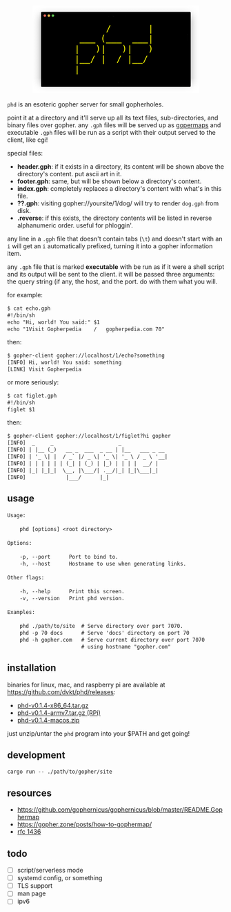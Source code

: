 <!--
      /       |
 ___ (___  ___|
|   )|   )|   )
|__/ |  / |__/
|
--> <p align="center"><img src="./img/logo.png"></p>

`phd` is an esoteric gopher server for small gopherholes.

point it at a directory and it'll serve up all its text files,
sub-directories, and binary files over gopher. any `.gph` files will
be served up as [gopermaps][map] and executable `.gph` files will be
run as a script with their output served to the client, like cgi!

special files:

- **header.gph**: if it exists in a directory, its content will be
  shown above the directory's content. put ascii art in it.
- **footer.gph**: same, but will be shown below a directory's content.
- **index.gph**: completely replaces a directory's content with what's
  in this file.
- **??.gph**: visiting gopher://yoursite/1/dog/ will try to render
  `dog.gph` from disk.
- **.reverse**: if this exists, the directory contents will be listed
  in reverse alphanumeric order. useful for phloggin'.

any line in a `.gph` file that doesn't contain tabs (`\t`) and doesn't
start with an `i` will get an `i` automatically prefixed, turning it
into a gopher information item.

any `.gph` file that is marked **executable** with be run as if it
were a shell script and its output will be sent to the client. it will
be passed three arguments: the query string (if any, the host, and the
port. do with them what you will.

for example:

    $ cat echo.gph
    #!/bin/sh
    echo "Hi, world! You said:" $1
    echo "1Visit Gopherpedia	/	gopherpedia.com	70"

then:

    $ gopher-client gopher://localhost/1/echo?something
    [INFO] Hi, world! You said: something
    [LINK] Visit Gopherpedia

or more seriously:

    $ cat figlet.gph
    #!/bin/sh
    figlet $1

then:

    $ gopher-client gopher://localhost/1/figlet?hi gopher
    [INFO]  _     _                     _
    [INFO] | |__ (_)   __ _  ___  _ __ | |__   ___ _ __
    [INFO] | '_ \| |  / _` |/ _ \| '_ \| '_ \ / _ \ '__|
    [INFO] | | | | | | (_| | (_) | |_) | | | |  __/ |
    [INFO] |_| |_|_|  \__, |\___/| .__/|_| |_|\___|_|
    [INFO]             |___/      |_|


## usage

    Usage:

        phd [options] <root directory>

    Options:

        -p, --port      Port to bind to.
        -h, --host      Hostname to use when generating links.

    Other flags:

        -h, --help      Print this screen.
        -v, --version   Print phd version.

    Examples:

        phd ./path/to/site  # Serve directory over port 7070.
        phd -p 70 docs      # Serve 'docs' directory on port 70
        phd -h gopher.com   # Serve current directory over port 7070
                            # using hostname "gopher.com"

## installation

binaries for linux, mac, and raspberry pi are available
at https://github.com/dvkt/phd/releases:

- [phd-v0.1.4-x86_64.tar.gz][0]
- [phd-v0.1.4-armv7.tar.gz (RPi)][1]
- [phd-v0.1.4-macos.zip][2]

just unzip/untar the `phd` program into your $PATH and get going!

## development

    cargo run -- ./path/to/gopher/site

## resources

- https://github.com/gophernicus/gophernicus/blob/master/README.Gophermap
- https://gopher.zone/posts/how-to-gophermap/
- [rfc 1436](https://tools.ietf.org/html/rfc1436)

## todo

- [ ] script/serverless mode
- [ ] systemd config, or something
- [ ] TLS support
- [ ] man page
- [ ] ipv6

[0]: https://github.com/dvkt/phd/releases/download/v0.1.3/phd-v0.1.4-x86_64.tar.gz
[1]: https://github.com/dvkt/phd/releases/download/v0.1.3/phd-v0.1.4-armv7.tar.gz
[2]: https://github.com/dvkt/phd/releases/download/v0.1.3/phd-v0.1.4-macos.zip
[map]: https://en.wikipedia.org/wiki/Gopher_(protocol)#Source_code_of_a_menu

